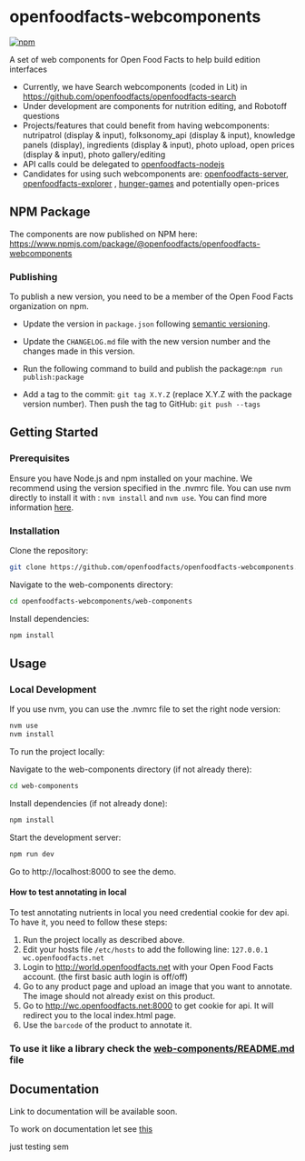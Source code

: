 # openfoodfacts-webcomponents

[![npm](https://img.shields.io/npm/v/@openfoodfacts/openfoodfacts-webcomponents.svg)](https://www.npmjs.com/package/@openfoodfacts/openfoodfacts-webcomponents)

A set of web components for Open Food Facts to help build edition interfaces

- Currently, we have Search webcomponents (coded in Lit) in https://github.com/openfoodfacts/openfoodfacts-search
- Under development are components for nutrition editing, and Robotoff questions
- Projects/features that could benefit from having webcomponents: nutripatrol (display & input), folksonomy_api (display & input), knowledge panels (display), ingredients (display & input), photo upload, open prices (display & input), photo gallery/editing
- API calls could be delegated to [openfoodfacts-nodejs](https://github.com/openfoodfacts/openfoodfacts-nodejs)
- Candidates for using such webcomponents are: [openfoodfacts-server](https://github.com/openfoodfacts/openfoodfacts-server), [openfoodfacts-explorer](https://github.com/openfoodfacts/openfoodfacts-explorer) , [hunger-games](https://github.com/openfoodfacts/hunger-games) and potentially open-prices

## NPM Package

The components are now published on NPM here: https://www.npmjs.com/package/@openfoodfacts/openfoodfacts-webcomponents

### Publishing

To publish a new version, you need to be a member of the Open Food Facts organization on npm.

- Update the version in `package.json` following [semantic versioning](https://semver.org/).

- Update the `CHANGELOG.md` file with the new version number and the changes made in this version.

- Run the following command to build and publish the package:`npm run publish:package`

- Add a tag to the commit: `git tag X.Y.Z` (replace X.Y.Z with the package version number). Then push the tag to GitHub: `git push --tags`

## Getting Started

### Prerequisites

Ensure you have Node.js and npm installed on your machine. We recommend using the version specified in the .nvmrc file. You can use nvm directly to install it with : `nvm install` and `nvm use`. You can find more information [here](https://github.com/nvm-sh/nvm?tab=readme-ov-file#installing-and-updating).

### Installation

Clone the repository:

```bash
git clone https://github.com/openfoodfacts/openfoodfacts-webcomponents.git
```

Navigate to the web-components directory:

```bash
cd openfoodfacts-webcomponents/web-components
```

Install dependencies:

```bash
npm install
```

## Usage

### Local Development

If you use nvm, you can use the .nvmrc file to set the right node version:

```bash
nvm use
nvm install
```

To run the project locally:

Navigate to the web-components directory (if not already there):

```bash
cd web-components
```

Install dependencies (if not already done):

```bash
npm install
```

Start the development server:

```bash
npm run dev
```

Go to http://localhost:8000 to see the demo.

#### How to test annotating in local

To test annotating nutrients in local you need credential cookie for dev api.
To have it, you need to follow these steps:

1. Run the project locally as described above.
2. Edit your hosts file `/etc/hosts` to add the following line:
   `127.0.0.1 wc.openfoodfacts.net`
3. Login to http://world.openfoodfacts.net with your Open Food Facts account. (the first basic auth login is off/off)
4. Go to any product page and upload an image that you want to annotate. The image should not already exist on this product.
5. Go to http://wc.openfoodfacts.net:8000 to get cookie for api. It will redirect you to the local index.html page.
6. Use the `barcode` of the product to annotate it.

### To use it like a library check the [web-components/README.md](web-components/README.md) file

## Documentation

Link to documentation will be available soon.

To work on documentation let see [this](web-components/docs/README.md)


just testing sem
